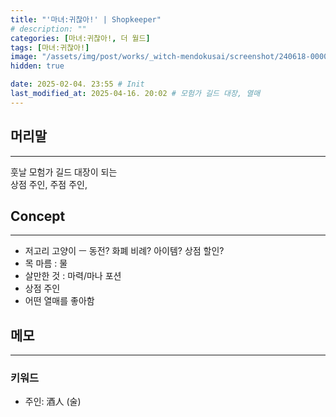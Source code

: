 ```yaml
---
title: "'마녀:귀찮아!' | Shopkeeper"
# description: ""
categories: [마녀:귀찮아!, 더 월드]
tags: [마녀:귀찮아!]
image: "/assets/img/post/works/_witch-mendokusai/screenshot/240618-000000.png"
hidden: true

date: 2025-02-04. 23:55 # Init
last_modified_at: 2025-04-16. 20:02 # 모험가 길드 대장, 열매
---
```


## 머리말

---

훗날 모험가 길드 대장이 되는  
상점 주인, 주점 주인,  

## Concept

---

- 저고리 고양이 ㅡ 동전? 화폐 비례? 아이템? 상점 할인?
- 목 마름 : 물
- 살만한 것 : 마력/마나 포션
- 상점 주인
- 어떤 열매를 좋아함

## 메모

---

### 키워드

- 주인: 酒人 (술)
